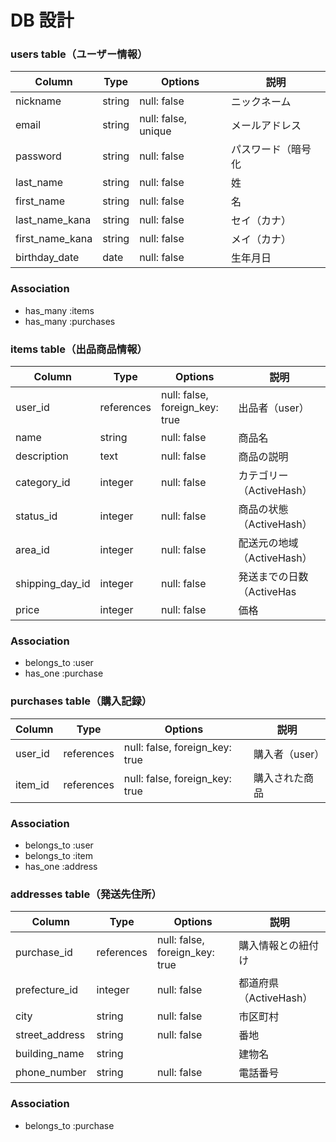 # DB 設計


### users table（ユーザー情報）

| Column               | Type       | Options                          | 説明             |
|----------------------|------------|----------------------------------|------------------|
| nickname             | string     | null: false                      | ニックネーム     |
| email                | string     | null: false, unique              | メールアドレス   |
| password             | string     | null: false                      | パスワード（暗号化 |
| last_name            | string     | null: false                      | 姓               |
| first_name           | string     | null: false                      | 名               |
| last_name_kana       | string     | null: false                      | セイ（カナ）     |
| first_name_kana      | string     | null: false                      | メイ（カナ）     |
| birthday_date        | date       | null: false                      | 生年月日         |


### Association
* has_many :items
* has_many :purchases


### items table（出品商品情報）

| Column            | Type       | Options                          | 説明                     |
|-------------------|------------|----------------------------------|-------------------------
| user_id           | references | null: false, foreign_key: true   | 出品者（user）           |
| name              | string     | null: false                      | 商品名                   |
| description       | text       | null: false                      | 商品の説明               |
| category_id       | integer    | null: false                      | カテゴリー（ActiveHash） |
| status_id         | integer    | null: false                      | 商品の状態（ActiveHash） |
| area_id           | integer    | null: false                      | 配送元の地域（ActiveHash）|
| shipping_day_id   | integer    | null: false                      | 発送までの日数（ActiveHas|
| price             | integer    | null: false                      | 価格                    |

### Association

* belongs_to :user
* has_one :purchase



### purchases table（購入記録）

| Column     | Type       | Options                        | 説明           |
|------------|------------|------------------------------- |----------------|
| user_id    | references | null: false, foreign_key: true | 購入者（user） |
| item_id    | references | null: false, foreign_key: true | 購入された商品 |

### Association

* belongs_to :user
* belongs_to :item
* has_one :address



### addresses table（発送先住所）

| Column          | Type       | Options                       | 説明               |
|-----------------|------------|-------------------------------|--------------------|
| purchase_id     | references | null: false, foreign_key: true| 購入情報との紐付け |
| prefecture_id   | integer    | null: false                   | 都道府県（ActiveHash）|
| city            | string     | null: false                   | 市区町村           |
| street_address  | string     | null: false                   | 番地               |
| building_name   | string     |                               | 建物名             |
| phone_number    | string     | null: false                   | 電話番号           |


### Association
* belongs_to :purchase



